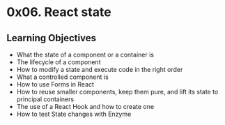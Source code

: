 # 0x06. React state

## Learning Objectives

* What the state of a component or a container is
* The lifecycle of a component
* How to modify a state and execute code in the right order
* What a controlled component is
* How to use Forms in React
* How to reuse smaller components, keep them pure, and lift its state to principal containers
* The use of a React Hook and how to create one
* How to test State changes with Enzyme